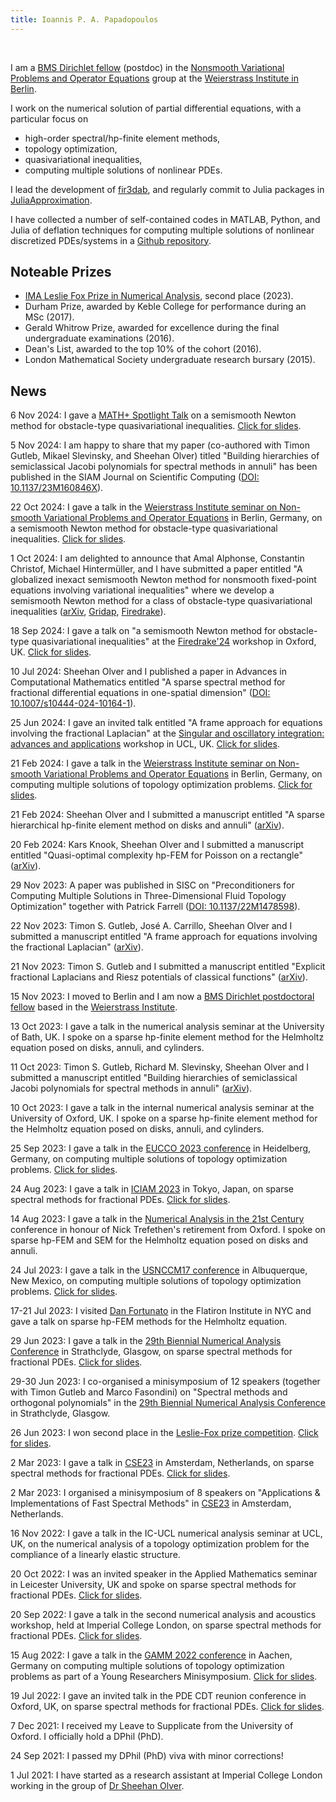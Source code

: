 ```yaml
---
title: Ioannis P. A. Papadopoulos
---
```


&nbsp;
&nbsp;

I am a [BMS Dirichlet fellow](https://www.math-berlin.de/bms-faculty/dirichlet-postdoctoral-program) (postdoc) in the
[Nonsmooth Variational Problems and Operator Equations](https://www.wias-berlin.de/research/rgs/fg8/index.jsp?lang=1) group at the [Weierstrass Institute in Berlin](https://www.wias-berlin.de/).

I work on the numerical
solution of partial differential equations, with a particular focus on

 - high-order spectral/hp-finite element methods,
 - topology optimization,
 - quasivariational inequalities,
 - computing multiple solutions of nonlinear PDEs.

I lead the development of
[fir3dab](https://github.com/ioannisPApapadopoulos/fir3dab), and regularly
commit to Julia packages in
[JuliaApproximation](https://github.com/JuliaApproximation).

I have collected a number of self-contained codes in MATLAB, Python, and Julia of deflation techniques for computing multiple solutions of nonlinear discretized PDEs/systems in a [Github repository](https://github.com/ioannisPApapadopoulos/Deflation).

<h2 id="noteableprizes">Noteable Prizes</h2>

 - [IMA Leslie Fox Prize in Numerical Analysis](https://en.wikipedia.org/wiki/Leslie_Fox_Prize_for_Numerical_Analysis), second place (2023).
 - Durham Prize, awarded by Keble College for performance during an MSc (2017). 
 - Gerald Whitrow Prize, awarded for excellence during the final undergraduate
examinations (2016). 
 - Dean's List, awarded to the top 10% of the cohort (2016).
 - London Mathematical Society undergraduate research bursary (2015).


<!-- <h2 id="forthcoming">Forthcoming</h2> -->



<h2 id="news">News</h2>

<p>6 Nov 2024:  I gave a <a href="https://mathplus.de/research-2/spotlight/">MATH+ Spotlight Talk</a> on a semismooth Newton method for obstacle-type quasivariational inequalities. <a href="{{ "/files/ssn-qvi-v2.pdf" | absolute_url }}">Click for slides</a>.</p>

<p>5 Nov 2024: I am happy to share that my paper (co-authored with Timon Gutleb, Mikael Slevinsky, and Sheehan Olver) titled "Building hierarchies of semiclassical Jacobi polynomials for spectral methods in annuli" has been published in the SIAM Journal on Scientific Computing (<a href="https://doi.org/10.1137/23M160846X">DOI: 10.1137/23M160846X</a>).

<p>22 Oct 2024: I gave a talk in the <a href="https://wias-berlin.de/research/rgs/fg8/seminar/">Weierstrass Institute seminar on Non-smooth Variational Problems and Operator Equations</a> in Berlin, Germany, on a semismooth Newton method for obstacle-type quasivariational inequalities. <a href="{{ "/files/ssn-qvi-v2.pdf" | absolute_url }}">Click for slides</a>. </p>

<p>1 Oct 2024: I am delighted to announce that Amal Alphonse, Constantin Christof, Michael Hintermüller, and I have submitted a paper entitled "A globalized inexact semismooth Newton method for nonsmooth fixed-point equations involving variational inequalities" where we develop a semismooth Newton method for a class of obstacle-type quasivariational inequalities (<a href="http://arxiv.org/abs/2409.19637">arXiv</a>, <a href="https://github.com/ioannisPApapadopoulos/SemismoothQVIs.jl">Gridap</a>, <a href="https://github.com/ioannisPApapadopoulos/semismoothQVIs">Firedrake</a>).</p>

<p>18 Sep 2024: I gave a talk on "a semismooth Newton method for obstacle-type quasivariational inequalities" at the <a href="https://www.firedrakeproject.org/firedrake_24.html">Firedrake'24</a> workshop in Oxford, UK. <a href="{{ "/files/ssn-qvi.pdf" | absolute_url }}">Click for slides</a>.</p>

<p>10 Jul 2024: Sheehan Olver and I published a paper in Advances in Computational Mathematics entitled "A sparse spectral method for fractional differential equations in one-spatial dimension" (<a href="https://doi.org/10.1007/s10444-024-10164-1">DOI: 10.1007/s10444-024-10164-1</a>).</p>

<p>25 Jun 2024: I gave an invited talk entitled "A frame approach for equations involving the fractional Laplacian" at the <a href="https://www.ucl.ac.uk/~ucahagi/workshop.html">Singular and oscillatory integration: advances and applications</a> workshop in UCL, UK. <a href="{{ "/files/fractional-frames.pdf" | absolute_url }}">Click for slides</a>.</p>

<p>21 Feb 2024: I gave a talk in the <a href="https://wias-berlin.de/research/rgs/fg8/seminar/">Weierstrass Institute seminar on Non-smooth Variational Problems and Operator Equations</a> in Berlin, Germany, on computing multiple solutions of topology optimization problems. <a href="{{ "/files/dbm.pdf" | absolute_url }}">Click for slides</a>.</p>

<p>21 Feb 2024: Sheehan Olver and I submitted a manuscript entitled "A sparse hierarchical hp-finite element method on disks and annuli" (<a href="http://arxiv.org/abs/2402.12831">arXiv</a>).

<p>20 Feb 2024: Kars Knook, Sheehan Olver and I submitted a manuscript entitled "Quasi-optimal complexity hp-FEM for Poisson on a rectangle" (<a href="https://arxiv.org/abs/2402.11299">arXiv</a>).

<p>29 Nov 2023: A paper was published in SISC on "Preconditioners for Computing Multiple Solutions in Three-Dimensional Fluid Topology Optimization" together with Patrick Farrell (<a href="https://doi.org/10.1137/22M1478598">DOI: 10.1137/22M1478598</a>).

<p>22 Nov 2023: Timon S. Gutleb, José A. Carrillo, Sheehan Olver and I submitted a manuscript entitled "A frame approach for equations involving the fractional Laplacian" (<a href="http://arxiv.org/abs/2311.12451">arXiv</a>).

<p>21 Nov 2023: Timon S. Gutleb and I submitted a manuscript entitled "Explicit fractional Laplacians and Riesz potentials of classical functions" (<a href="https://arxiv.org/abs/2311.10896">arXiv</a>).

<p>15 Nov 2023: I moved to Berlin and I am now a <a href="https://www.math-berlin.de/bms-faculty/dirichlet-postdoctoral-program">BMS Dirichlet postdoctoral fellow</a> based in the  <a href="https://www.wias-berlin.de/">Weierstrass Institute</a>.</p>

<p>13 Oct 2023: I gave a talk in the numerical analysis seminar at the University of Bath, UK. I spoke on a sparse hp-finite element method for the Helmholtz equation posed on disks, annuli, and cylinders.</p>

<p>11 Oct 2023: Timon S. Gutleb, Richard M. Slevinsky, Sheehan Olver and I submitted a manuscript entitled "Building hierarchies of semiclassical Jacobi polynomials for spectral methods in annuli" (<a href="https://arxiv.org/abs/2310.07541">arXiv</a>).

<p>10 Oct 2023: I gave a talk in the internal numerical analysis seminar at the University of Oxford, UK. I spoke on a sparse hp-finite element method for the Helmholtz equation posed on disks, annuli, and cylinders.</p>

<p>25 Sep 2023: I gave a talk in the <a href="https://scoop.iwr.uni-heidelberg.de/events/2023_eucco/">EUCCO 2023 conference</a> in Heidelberg, Germany, on computing multiple solutions of topology optimization problems. <a href="{{ "/files/dbm.pdf" | absolute_url }}">Click for slides</a>.</p>

<p>24 Aug 2023: I gave a talk in <a href="https://iciam2023.org/">ICIAM 2023</a> in Tokyo, Japan, on sparse spectral methods for fractional PDEs. <a href="{{ "/files/SumSpace.pdf" | absolute_url }}">Click for slides</a>.</p>

<p>14 Aug 2023: I gave a talk in the <a href="https://21stcenturyna.github.io/">Numerical Analysis in the 21st Century</a> conference in honour of Nick Trefethen's retirement from Oxford. I spoke on sparse hp-FEM and SEM for the Helmholtz equation posed on disks and annuli.</p>

<p>24 Jul 2023: I gave a talk in the <a href="https://17.usnccm.org/">USNCCM17 conference</a> in Albuquerque, New Mexico, on computing multiple solutions of topology optimization problems. <a href="{{ "/files/dbm.pdf" | absolute_url }}">Click for slides</a>.</p>

<p>17-21 Jul 2023: I visited <a href="https://danfortunato.com/">Dan Fortunato</a> in the Flatiron Institute in NYC and gave a talk on sparse hp-FEM methods for the Helmholtz equation.</p>

<p>29 Jun 2023: I gave a talk in the <a href="https://numericalanalysisconference.org.uk/">29th Biennial Numerical Analysis Conference</a> in Strathclyde, Glasgow, on sparse spectral methods for fractional PDEs. <a href="{{ "/files/SumSpace.pdf" | absolute_url }}">Click for slides</a>.</p>

<p>29-30 Jun 2023: I co-organised a minisymposium of 12 speakers (together with Timon Gutleb and Marco Fasondini) on "Spectral methods and orthogonal polynomials" in the <a href="https://numericalanalysisconference.org.uk/">29th Biennial Numerical Analysis Conference</a> in Strathclyde, Glasgow.</p>

<p>26 Jun 2023: I won second place in the <a href="https://ima.org.uk/awards-medals/ima-leslie-fox-prize-numerical-analysis/">Leslie-Fox prize competition</a>. <a href="{{ "/files/NAofBP.pdf" | absolute_url }}">Click for slides</a>.</p>

<p>2 Mar 2023: I gave a talk in <a href="https://meetings.siam.org/sess/dsp_programsess.cfm?SESSIONCODE=75527">CSE23</a> in Amsterdam, Netherlands, on sparse spectral methods for fractional PDEs. <a href="{{ "/files/SumSpace.pdf" | absolute_url }}">Click for slides</a>.</p>

<p>2 Mar 2023: I organised a minisymposium of 8 speakers on "Applications & Implementations of Fast Spectral Methods" in <a href="https://meetings.siam.org/sess/dsp_programsess.cfm?SESSIONCODE=75527">CSE23</a> in Amsterdam, Netherlands.</p>

<p>16 Nov 2022: I gave a talk in the IC-UCL numerical analysis seminar at UCL, UK, on the numerical analysis of a topology optimization
problem for the compliance of a linearly elastic
structure.</p>

<p>20 Oct 2022: I was an invited speaker in the Applied Mathematics seminar in Leicester University, UK and spoke on sparse spectral methods for fractional PDEs. <a href="{{ "/files/SumSpace.pdf" | absolute_url }}">Click for slides</a>.</p>

<p>20 Sep 2022: I gave a talk in the second numerical analysis and acoustics workshop, held at Imperial College London, on sparse spectral methods for fractional PDEs. <a href="{{ "/files/SumSpace.pdf" | absolute_url }}">Click for slides</a>.</p>

<p>15 Aug 2022: I gave a talk in the <a href="https://jahrestagung.gamm-ev.de/annual-meeting-2022/program/programme/">GAMM 2022 conference</a> in Aachen, Germany on computing multiple solutions of topology optimization problems as part of a Young Researchers Minisymposium. <a href="{{ "/files/dbm.pdf" | absolute_url }}">Click for slides</a>.</p>

<p>19 Jul 2022: I gave an invited talk in the PDE CDT reunion conference in Oxford, UK, on sparse spectral methods for fractional PDEs. <a href="{{ "/files/SumSpace.pdf" | absolute_url }}">Click for slides</a>.</p>

<p>7 Dec 2021: I received my Leave to Supplicate from the University of Oxford. I officially hold a DPhil (PhD).</p>

<p>24 Sep 2021: I passed my DPhil (PhD) viva with minor corrections!</p>

<p>1 Jul 2021: I have started as a research assistant at Imperial College London working in the group of <a href="https://www.imperial.ac.uk/people/s.olver">Dr Sheehan Olver</a>.</p>
